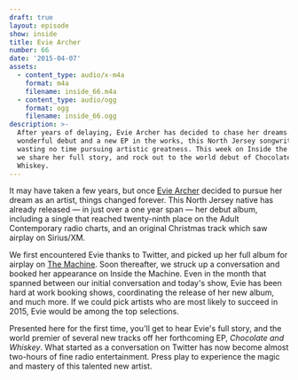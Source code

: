 ```yaml
---
draft: true
layout: episode
show: inside
title: Evie Archer
number: 66
date: '2015-04-07'
assets:
  - content_type: audio/x-m4a
    format: m4a
    filename: inside_66.m4a
  - content_type: audio/ogg
    format: ogg
    filename: inside_66.ogg
description: >-
  After years of delaying, Evie Archer has decided to chase her dreams. With a
  wonderful debut and a new EP in the works, this North Jersey songwriter is
  wasting no time pursuing artistic greatness. This week on Inside the Machine,
  we share her full story, and rock out to the world debut of Chocolate and
  Whiskey.
---
```

It may have taken a few years, but once [Evie Archer](http://eviearcher.com) decided to pursue her dream as an artist, things changed forever. This North Jersey native has already released &mdash; in just over a one year span &mdash; her debut album, including a single that reached twenty-ninth place on the Adult Contemporary radio charts, and an original Christmas track which saw airplay on Sirius/XM.

We first encountered Evie thanks to Twitter, and picked up her full album for airplay on [The Machine](http://machine.fm/live). Soon thereafter, we struck up a conversation and booked her appearance on Inside the Machine. Even in the month that spanned between our initial conversation and today's show, Evie has been hard at work booking shows, coordinating the release of her new album, and much more. If we could pick artists who are most likely to succeed in 2015, Evie would be among the top selections.

Presented here for the first time, you'll get to hear Evie's full story, and the world premier of several new tracks off her forthcoming EP, *Chocolate and Whiskey*. What started as a conversation on Twitter has now become almost two-hours of fine radio entertainment. Press play to experience the magic and mastery of this talented new artist.